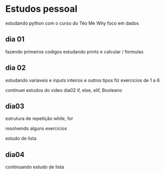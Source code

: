 # Estudos pessoal
estudando python com o curso do Téo Me Why
foco em dados

## dia 01
fazendo primeiros codigos
estudando prints e calcular / formulas

## dia 02
estudando variaveis e inputs
inteiros e outros tipos
fiz exercicios de 1 a 6

continuei estudos do video dia02
if, else, elif, Booleano

## dia03
estrutura de repetição
while, for

resolvendo alguns exercicios

estudo de lista

## dia04

continuando estudo de lista
